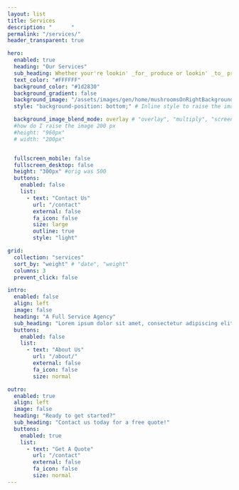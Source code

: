 ```yaml
---
layout: list
title: Services
description: "      "
permalink: "/services/"
header_transparent: true

hero:
  enabled: true
  heading: "Our Services"
  sub_heading: Whether your're lookin' _for_ produce or lookin' _to_ produce, we've got you covered
  text_color: "#FFFFFF"
  background_color: "#1d2830"
  background_gradient: false
  background_image: "/assets/images/gen/home/mushroomsOnRightBackground.webp"
  style: "background-position: bottom;" # Inline style to raise the image by 200px

  background_image_blend_mode: overlay # "overlay", "multiply", "screen"
  #how do I raise the image 200 px
  #height: "960px"
  # width: "200px"


  fullscreen_mobile: false
  fullscreen_desktop: false
  height: "300px" #orig was 500
  buttons:
    enabled: false
    list:
      - text: "Contact Us"
        url: "/contact"
        external: false
        fa_icon: false
        size: large
        outline: true
        style: "light"

grid:
  collection: "services"
  sort_by: "weight" # "date", "weight"
  columns: 3
  prevent_click: false

intro:
  enabled: false
  align: left
  image: false
  heading: "A Full Service Agency"
  sub_heading: "Lorem ipsum dolor sit amet, consectetur adipiscing elit. Ut eget sapien in elit semper accumsan. Pellentesque accumsan ut tortor eu varius. Sed id tincidunt massa, ut egestas orci."
  buttons:
    enabled: false
    list:
      - text: "About Us"
        url: "/about/"
        external: false
        fa_icon: false
        size: normal

outro:
  enabled: true
  align: left
  image: false
  heading: "Ready to get started?"
  sub_heading: "Contact us today for a free quote!"
  buttons:
    enabled: true
    list:
      - text: "Get A Quote"
        url: "/contact"
        external: false
        fa_icon: false
        size: normal
---
```

